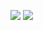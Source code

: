 [![](http://img.youtube.com/vi/eq_LDoOGdxk/0.jpg)](http://www.youtube.com/watch?v=eq_LDoOGdxk "PoP in wallet")
[![](http://img.youtube.com/vi/8Yz0Ugb6oUw/0.jpg)](http://www.youtube.com/watch?v=8Yz0Ugb6oUw "Huobi unlock")

